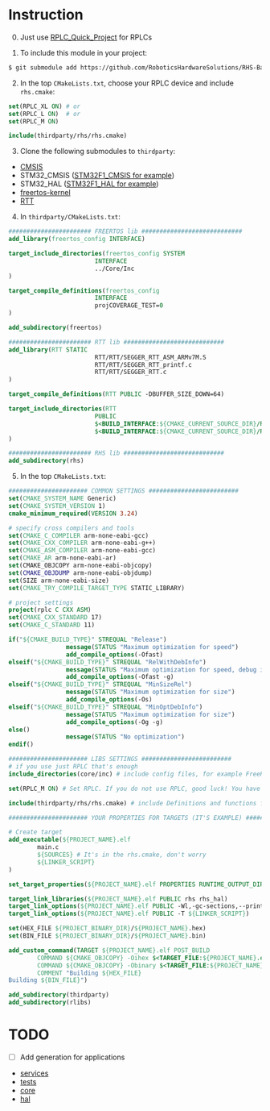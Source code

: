 # Instruction

0. Just use [RPLC_Quick_Project](https://github.com/RoboticsHardwareSolutions/RPLC_Quick_Project.git) for RPLCs

1. To include this module in your project:

```sh
$ git submodule add https://github.com/RoboticsHardwareSolutions/RHS-BareMetalCore.git thirdparty/rhs
```

2. In the top `CMakeLists.txt`, choose your RPLC device and include `rhs.cmake`:
        
```cmake
set(RPLC_XL ON) # or
set(RPLC_L ON)  # or
set(RPLC_M ON)

include(thirdparty/rhs/rhs.cmake)
```


3. Clone the following submodules to `thirdparty`:
- [CMSIS](https://github.com/ARM-software/CMSIS_5)
- STM32_CMSIS ([STM32F1_CMSIS for example](https://github.com/STMicroelectronics/cmsis-device-f1))
- STM32_HAL ([STM32F1_HAL for example](https://github.com/STMicroelectronics/stm32f1xx-hal-driver))
- [freertos-kernel](https://github.com/FreeRTOS/FreeRTOS-Kernel.git)
- [RTT](https://github.com/SEGGERMicro/RTT.git)

4. In `thirdparty/CMakeLists.txt`:
```cmake
####################### FREERTOS lib ############################
add_library(freertos_config INTERFACE)

target_include_directories(freertos_config SYSTEM
                        INTERFACE
                        ../Core/Inc
)

target_compile_definitions(freertos_config
                        INTERFACE
                        projCOVERAGE_TEST=0
)

add_subdirectory(freertos)

####################### RTT lib ############################
add_library(RTT STATIC
                        RTT/RTT/SEGGER_RTT_ASM_ARMv7M.S
                        RTT/RTT/SEGGER_RTT_printf.c
                        RTT/RTT/SEGGER_RTT.c
)

target_compile_definitions(RTT PUBLIC -DBUFFER_SIZE_DOWN=64)

target_include_directories(RTT
                        PUBLIC
                        $<BUILD_INTERFACE:${CMAKE_CURRENT_SOURCE_DIR}/RTT/RTT>
                        $<BUILD_INTERFACE:${CMAKE_CURRENT_SOURCE_DIR}/RTT/Config>
)

####################### RHS lib ############################
add_subdirectory(rhs)
```

5. In the top `CMakeLists.txt`:

```cmake
###################### COMMON SETTINGS #########################
set(CMAKE_SYSTEM_NAME Generic)
set(CMAKE_SYSTEM_VERSION 1)
cmake_minimum_required(VERSION 3.24)

# specify cross compilers and tools
set(CMAKE_C_COMPILER arm-none-eabi-gcc)
set(CMAKE_CXX_COMPILER arm-none-eabi-g++)
set(CMAKE_ASM_COMPILER arm-none-eabi-gcc)
set(CMAKE_AR arm-none-eabi-ar)
set(CMAKE_OBJCOPY arm-none-eabi-objcopy)
set(CMAKE_OBJDUMP arm-none-eabi-objdump)
set(SIZE arm-none-eabi-size)
set(CMAKE_TRY_COMPILE_TARGET_TYPE STATIC_LIBRARY)

# project settings
project(rplc C CXX ASM)
set(CMAKE_CXX_STANDARD 17)
set(CMAKE_C_STANDARD 11)

if("${CMAKE_BUILD_TYPE}" STREQUAL "Release")
                message(STATUS "Maximum optimization for speed")
                add_compile_options(-Ofast)
elseif("${CMAKE_BUILD_TYPE}" STREQUAL "RelWithDebInfo")
                message(STATUS "Maximum optimization for speed, debug info included")
                add_compile_options(-Ofast -g)
elseif("${CMAKE_BUILD_TYPE}" STREQUAL "MinSizeRel")
                message(STATUS "Maximum optimization for size")
                add_compile_options(-Os)
elseif("${CMAKE_BUILD_TYPE}" STREQUAL "MinOptDebInfo")
                message(STATUS "Maximum optimization for size")
                add_compile_options(-Og -g)
else()
                message(STATUS "No optimization")
endif()

###################### LIBS SETTINGS #########################
# if you use just RPLC that's enough
include_directories(core/inc) # include config files, for example FreeRTOSConfig.h

set(RPLC_M ON) # Set RPLC. If you do not use RPLC, good luck! You have to include header files for HAL config

include(thirdparty/rhs/rhs.cmake) # include Definitions and functions for RHS

###################### YOUR PROPERTIES FOR TARGETS (IT'S EXAMPLE) #########################

# Create target
add_executable(${PROJECT_NAME}.elf
        main.c
        ${SOURCES} # It's in the rhs.cmake, don't worry
        ${LINKER_SCRIPT}
)

set_target_properties(${PROJECT_NAME}.elf PROPERTIES RUNTIME_OUTPUT_DIRECTORY "${CMAKE_BINARY_DIR}")

target_link_libraries(${PROJECT_NAME}.elf PUBLIC rhs rhs_hal)
target_link_options(${PROJECT_NAME}.elf PUBLIC -Wl,-gc-sections,--print-memory-usage,-Map=${PROJECT_BINARY_DIR}/${PROJECT_NAME}.map)
target_link_options(${PROJECT_NAME}.elf PUBLIC -T ${LINKER_SCRIPT})

set(HEX_FILE ${PROJECT_BINARY_DIR}/${PROJECT_NAME}.hex)
set(BIN_FILE ${PROJECT_BINARY_DIR}/${PROJECT_NAME}.bin)

add_custom_command(TARGET ${PROJECT_NAME}.elf POST_BUILD
        COMMAND ${CMAKE_OBJCOPY} -Oihex $<TARGET_FILE:${PROJECT_NAME}.elf> ${HEX_FILE}
        COMMAND ${CMAKE_OBJCOPY} -Obinary $<TARGET_FILE:${PROJECT_NAME}.elf> ${BIN_FILE}
        COMMENT "Building ${HEX_FILE}
Building ${BIN_FILE}")

add_subdirectory(thirdparty)
add_subdirectory(rlibs)
```


# TODO

- [ ] Add generation for applications
- [services](applications/services/README.md)
- [tests](applications/tests/README.md)
- [core](core/README.md)
- [hal](hal/README.md)

